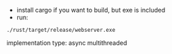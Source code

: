 - install cargo if you want to build, but exe is included
- run:
```shell
./rust/target/release/webserver.exe
```

implementation type: async multithreaded